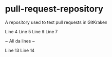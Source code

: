 # pull-request-repository
A repository used to test pull requests in GitKraken

Line 4
Line 5
Line 6
Line 7


~ All da lines ~


Line 13
Line 14